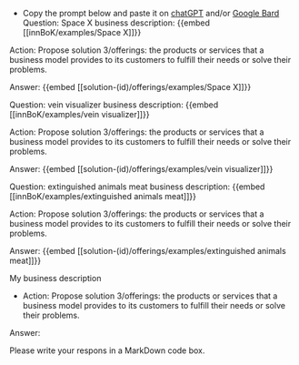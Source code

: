 - Copy the prompt below and paste it on [chatGPT](https://chat.openai.com) and/or [Google Bard](https://bard.google.com/chat)
Question: Space X business description:
{{embed [[innBoK/examples/Space X]]}}

Action: Propose solution 3/offerings: the products or services that a business model provides to its customers to fulfill their needs or solve their problems.

Answer:
{{embed [[solution-(id)/offerings/examples/Space X]]}}

Question: vein visualizer business description:
{{embed [[innBoK/examples/vein visualizer]]}}

Action: Propose solution 3/offerings: the products or services that a business model provides to its customers to fulfill their needs or solve their problems.

Answer:
{{embed [[solution-(id)/offerings/examples/vein visualizer]]}}

Question: extinguished animals meat business description:
{{embed [[innBoK/examples/extinguished animals meat]]}}

Action: Propose solution 3/offerings: the products or services that a business model provides to its customers to fulfill their needs or solve their problems.

Answer:
{{embed [[solution-(id)/offerings/examples/extinguished animals meat]]}}



My business description

<CONTEXT>

- Action:
Propose solution 3/offerings: the products or services that a business model provides to its customers to fulfill their needs or solve their problems.

Answer:

Please write your respons in a MarkDown code box.



